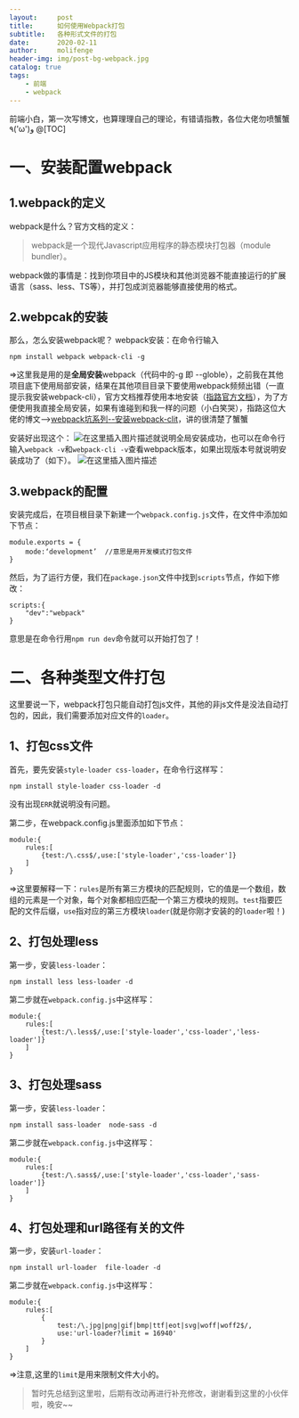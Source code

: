 ```yaml
---
layout:     post
title:      如何使用Webpack打包
subtitle:   各种形式文件的打包
date:       2020-02-11
author:     molifenge
header-img: img/post-bg-webpack.jpg
catalog: true
tags:
    - 前端
    - webpack
---
```


 前端小白，第一次写博文，也算理理自己的理论，有错请指教，各位大佬勿喷蟹蟹٩('ω')و
@[TOC]
# 一、安装配置webpack
## 1.webpack的定义
webpack是什么？官方文档的定义：

>webpack是一个现代Javascript应用程序的静态模块打包器（module bundler）。

webpack做的事情是：找到你项目中的JS模块和其他浏览器不能直接运行的扩展语言（sass、less、TS等），并打包成浏览器能够直接使用的格式。
## 2.webpcak的安装
那么，怎么安装webpack呢？
webpack安装：在命令行输入
```
npm install webpack webpack-cli -g
```
=>这里我是用的是**全局安装**webpack（代码中的-g 即 --globle），之前我在其他项目底下使用局部安装，结果在其他项目目录下要使用webpack频频出错（一直提示我安装webpack-cli），官方文档推荐使用本地安装（[指路官方文档](https://www.webpackjs.com/guides/installation/)），为了方便使用我直接全局安装，如果有谁碰到和我一样的问题（小白笑哭），指路这位大佬的博文-->[webpack坑系列--安装webpack-clit](https://segmentfault.com/a/1190000013699050?utm_source=tag-newest)，讲的很清楚了蟹蟹

安装好出现这个：
![在这里插入图片描述](https://img-blog.csdnimg.cn/20200116173116386.png)就说明全局安装成功，也可以在命令行输入`webpack -v`和`webpack-cli -v`查看webpack版本，如果出现版本号就说明安装成功了（如下）。
![在这里插入图片描述](https://img-blog.csdnimg.cn/20200116173342420.png)
## 3.webpack的配置
安装完成后，在项目根目录下新建一个`webpack.config.js`文件，在文件中添加如下节点：
```
module.exports = {
	mode:‘development’	//意思是用开发模式打包文件
}
```

然后，为了运行方便，我们在`package.json`文件中找到`scripts`节点，作如下修改：
```
scripts:{
	"dev":"webpack"
}
```
意思是在命令行用`npm run dev`命令就可以开始打包了！
# 二、各种类型文件打包
这里要说一下，webpack打包只能自动打包js文件，其他的非js文件是没法自动打包的，因此，我们需要添加对应文件的`loader`。
## 1、打包css文件
首先，要先安装`style-loader css-loader`，在命令行这样写：
```
npm install style-loader css-loader -d
```
没有出现`ERR`就说明没有问题。

第二步，在webpack.config.js里面添加如下节点：
```
module:{
	rules:[
		{test:/\.css$/,use:['style-loader','css-loader']}
	]
}
```
=>这里要解释一下：`rules`是所有第三方模块的匹配规则，它的值是一个数组，数组的元素是一个对象，每个对象都相应匹配一个第三方模块的规则。`test`指要匹配的文件后缀，`use`指对应的第三方模块`loader`(就是你刚才安装的的`loader`啦！)
## 2、打包处理less
第一步，安装`less-loader`：
```
npm install less less-loader -d
```

第二步就在`webpack.config.js`中这样写：
```
module:{
	rules:[
		{test:/\.less$/,use:['style-loader','css-loader','less-loader']}
	]
}
```
## 3、打包处理sass

第一步，安装`less-loader`：
```
npm install sass-loader  node-sass -d
```

第二步就在`webpack.config.js`中这样写：
```
module:{
	rules:[
		{test:/\.sass$/,use:['style-loader','css-loader','sass-loader']}
	]
}
```
## 4、打包处理和url路径有关的文件

第一步，安装`url-loader`：
```
npm install url-loader  file-loader -d
```

第二步就在`webpack.config.js`中这样写：
```
module:{
	rules:[
		{
			test:/\.jpg|png|gif|bmp|ttf|eot|svg|woff|woff2$/,
			use:'url-loader?limit = 16940'
		}
	]
}
```
=>注意,这里的`limit`是用来限制文件大小的。

>暂时先总结到这里啦，后期有改动再进行补充修改，谢谢看到这里的小伙伴啦，晚安~~
